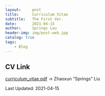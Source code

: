 ```yaml
---
layout:     post
title:      Curriculum Vitae
subtitle:   The First Ver.
date:       2021-04-15
author:     Springs Lau
header-img: img/post-web.jpg
catalog: true
tags:
    - Blog
---
```


## CV Link

[curriculum_vitae.pdf](https://github.com/SprLau/curriculum-vitae/blob/master/CV.pdf) -> Zhaoxun “Springs” Liu

Last Updated: 2021-04-15